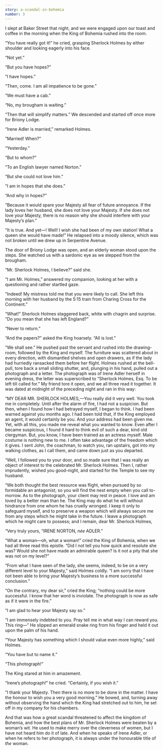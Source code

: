 ```yaml
---
story: a-scandal-in-bohemia
number: 3
---
```


<p>
I slept at Baker Street that night, and we were engaged upon our
toast and coffee in the morning when the King of Bohemia rushed
into the room.
</p><p>
“You have really got it!” he cried, grasping Sherlock Holmes by
either shoulder and looking eagerly into his face.
</p><p>
“Not yet.”
</p><p>
“But you have hopes?”
</p><p>
“I have hopes.”
</p><p>
“Then, come. I am all impatience to be gone.”
</p><p>
“We must have a cab.”
</p><p>
“No, my brougham is waiting.”
</p><p>
“Then that will simplify matters.” We descended and started off
once more for Briony Lodge.
</p><p>
“Irene Adler is married,” remarked Holmes.
</p><p>
“Married! When?”
</p><p>
“Yesterday.”
</p><p>
“But to whom?”
</p><p>
“To an English lawyer named Norton.”
</p><p>
“But she could not love him.”
</p><p>
“I am in hopes that she does.”
</p><p>
“And why in hopes?”
</p><p>
“Because it would spare your Majesty all fear of future
annoyance. If the lady loves her husband, she does not love your
Majesty. If she does not love your Majesty, there is no reason
why she should interfere with your Majesty’s plan.”
</p><p>
“It is true. And yet—! Well! I wish she had been of my own
station! What a queen she would have made!” He relapsed into a
moody silence, which was not broken until we drew up in
Serpentine Avenue.
</p><p>
The door of Briony Lodge was open, and an elderly woman stood
upon the steps. She watched us with a sardonic eye as we stepped
from the brougham.
</p><p>
“Mr. Sherlock Holmes, I believe?” said she.
</p><p>
“I am Mr. Holmes,” answered my companion, looking at her with a
questioning and rather startled gaze.
</p><p>
“Indeed! My mistress told me that you were likely to call. She
left this morning with her husband by the 5:15 train from Charing
Cross for the Continent.”
</p><p>
“What!” Sherlock Holmes staggered back, white with chagrin and
surprise. “Do you mean that she has left England?”
</p><p>
“Never to return.”
</p><p>
“And the papers?” asked the King hoarsely. “All is lost.”
</p><p>
“We shall see.” He pushed past the servant and rushed into the
drawing-room, followed by the King and myself. The furniture was
scattered about in every direction, with dismantled shelves and
open drawers, as if the lady had hurriedly ransacked them before
her flight. Holmes rushed at the bell-pull, tore back a small
sliding shutter, and, plunging in his hand, pulled out a
photograph and a letter. The photograph was of Irene Adler
herself in evening dress, the letter was superscribed to
“Sherlock Holmes, Esq. To be left till called for.” My friend
tore it open, and we all three read it together. It was dated at
midnight of the preceding night and ran in this way:
</p><p>
“MY DEAR MR. SHERLOCK HOLMES,—You really did it very well. You
took me in completely. Until after the alarm of fire, I had not a
suspicion. But then, when I found how I had betrayed myself, I
began to think. I had been warned against you months ago. I had
been told that, if the King employed an agent, it would certainly
be you. And your address had been given me. Yet, with all this,
you made me reveal what you wanted to know. Even after I became
suspicious, I found it hard to think evil of such a dear, kind
old clergyman. But, you know, I have been trained as an actress
myself. Male costume is nothing new to me. I often take advantage
of the freedom which it gives. I sent John, the coachman, to
watch you, ran upstairs, got into my walking clothes, as I call
them, and came down just as you departed.
</p><p>
“Well, I followed you to your door, and so made sure that I was
really an object of interest to the celebrated Mr. Sherlock
Holmes. Then I, rather imprudently, wished you good-night, and
started for the Temple to see my husband.</p><p>“We both thought the
best resource was flight, when pursued by so formidable an
antagonist; so you will find the nest empty when you call
to-morrow. As to the photograph, your client may rest in peace. I
love and am loved by a better man than he. The King may do what
he will without hindrance from one whom he has cruelly wronged. I
keep it only to safeguard myself, and to preserve a weapon which
will always secure me from any steps which he might take in the
future. I leave a photograph which he might care to possess; and
I remain, dear Mr. Sherlock Holmes,
</p><p class="tr">
“Very truly yours,
“IRENE NORTON, <i>née</i> ADLER.”
</p><p>
“What a woman—oh, what a woman!” cried the King of Bohemia, when
we had all three read this epistle. “Did I not tell you how quick
and resolute she was? Would she not have made an admirable queen?
Is it not a pity that she was not on my level?”
</p><p>
“From what I have seen of the lady, she seems, indeed, to be on a
very different level to your Majesty,” said Holmes coldly. “I am
sorry that I have not been able to bring your Majesty’s business
to a more successful conclusion.”
</p><p>
“On the contrary, my dear sir,” cried the King; “nothing could be
more successful. I know that her word is inviolate. The
photograph is now as safe as if it were in the fire.”
</p><p>
“I am glad to hear your Majesty say so.”
</p><p>
“I am immensely indebted to you. Pray tell me in what way I can
reward you. This ring—” He slipped an emerald snake ring from
his finger and held it out upon the palm of his hand.
</p><p>
“Your Majesty has something which I should value even more
highly,” said Holmes.
</p><p>
“You have but to name it.”
</p><p>
“This photograph!”
</p><p>
The King stared at him in amazement.
</p><p>
“Irene’s photograph!” he cried. “Certainly, if you wish it.”
</p><p>
“I thank your Majesty. Then there is no more to be done in the
matter. I have the honour to wish you a very good morning.” He
bowed, and, turning away without observing the hand which the
King had stretched out to him, he set off in my company for his
chambers.
</p><p>
And that was how a great scandal threatened to affect the kingdom
of Bohemia, and how the best plans of Mr. Sherlock Holmes were
beaten by a woman’s wit. He used to make merry over the
cleverness of women, but I have not heard him do it of late. And
when he speaks of Irene Adler, or when he refers to her
photograph, it is always under the honourable title of <em>the</em> woman.</p>
